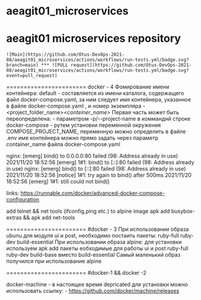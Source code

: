 # aeagit01_microservices
aeagit01 microservices repository
=======================
    ![Main](https://github.com/Otus-DevOps-2021-08/aeagit01_microservices/actions/workflows/run-tests.yml/badge.svg?branch=main) *** ![PULL request](https://github.com/Otus-DevOps-2021-08/aeagit01_microservices/actions/workflows/run-tests.yml/badge.svg?event=pull_request)
=======================
docker - 4
Фомирование имени контейнера:
    default - составляется из имени каталога, содержащего файл docker-compose.yaml, за ним следует имя контейнера, указанное в файле docker-compose.yaml , и номер экземпляра - <project_folder_name>_<conteiner_name>_<num>
    Первая часть может быть переопределена:
                - параметром -p/--project-name в комманднй строке docker-compose
                - рутем установки переменной окружения COMPOSE_PROJECT_NAME, переменную можно определить в файле .env
    имя контейнера можно прямо задать через параметр container_name файла docker-compose.yaml

nginx: [emerg] bind() to 0.0.0.0:80 failed (98: Address already in use)
2021/11/20 18:52:56 [emerg] 1#1: bind() to [::]:80 failed (98: Address already in use)
nginx: [emerg] bind() to [::]:80 failed (98: Address already in use)
2021/11/20 18:52:56 [notice] 1#1: try again to bind() after 500ms
2021/11/20 18:52:56 [emerg] 1#1: still could not bind()

links:
https://runnable.com/docker/advanced-docker-compose-configuration

add telnet && net tools (ifconfig,ping etc.) to alpine image
apk add busybox-extras && apk add net-tools

=======================
#docker - 3
При использовании образа ubunu для модуля ui и post, необходимо постаить пакеты:
     ruby-full
     ruby-dev
     build-essential
При использовании образа alpine:
    для установки используем apk add
    пакеты еобходимые для работы ui и post
     ruby-full
     ruby-dev
     build-base вместо build-essential
Самый маленький образ получился при использование alpine

=======================
#docker-1 && docker -2

docker-machine - в настоящее время depricated для установки можно использовать ссылку:
    - https://github.com/docker/machine/releases
